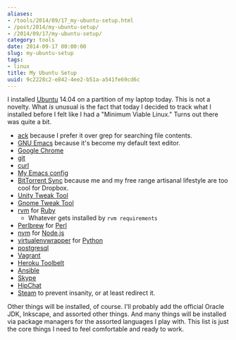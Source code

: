```yaml
---
aliases:
- /tools/2014/09/17_my-ubuntu-setup.html
- /post/2014/my-ubuntu-setup/
- /2014/09/17/my-ubuntu-setup/
category: tools
date: 2014-09-17 00:00:00
slug: my-ubuntu-setup
tags:
- linux
title: My Ubuntu Setup
uuid: 9c2228c2-e842-4ee2-b51a-a541fe69cd6c
---
```


I installed [Ubuntu](http://ubuntu.com) 14.04 on a partition of my laptop today. This is not a
novelty. What *is* unusual is the fact that today I decided to track
what I installed before I felt like I had a "Minimum Viable Linux."
Turns out there was quite a bit.
<!--more-->

* [ack](http://beyondgrep.com/) because I prefer it over grep for
  searching file contents.
* [GNU Emacs](http://www.gnu.org/software/emacs/) because it's become
  my default text editor.
* [Google Chrome](https://chrome.google.com)
* [git](http://git-scm.com/)
* [curl](http://curl.haxx.se/)
* [My Emacs config](https://github.com/brianwisti/emacs.d)
* [BitTorrent Sync](http://getsync.com/) because me and my free range
  artisanal lifestyle are too cool for Dropbox.
* [Unity Tweak Tool](https://apps.ubuntu.com/cat/applications/unity-tweak-tool/)
* [Gnome Tweak Tool](https://apps.ubuntu.com/cat/applications/gnome-tweak-tool/)
* [rvm](http://rvm.io) for [Ruby](https://www.ruby-lang.org/en/)
	* Whatever gets installed by `rvm requirements`
* [Perlbrew](http://perlbrew.pl) for [Perl](http://perl.org)
* [nvm](https://github.com/creationix/nvm) for [Node.js](http://nodejs.org/)
* [virtualenvwrapper](http://virtualenvwrapper.readthedocs.org/en/latest/) for [Python](https://www.python.org/)
* [postgresql](http://www.postgresql.org/)
* [Vagrant](http://www.vagrantup.com/)
* [Heroku Toolbelt](https://devcenter.heroku.com/articles/getting-started-with-ruby#set-up)
* [Ansible](http://www.ansible.com/home)
* [Skype](http://www.skype.com/en/)
* [HipChat](https://www.hipchat.com/)
* [Steam](http://store.steampowered.com/) to prevent insanity, or at
  least redirect it.

Other things will be installed, of course. I'll probably add the
official Oracle JDK, Inkscape, and assorted other things. And many
things will be installed via package managers for the assorted
languages I play with. This list is just the core things I need to feel
comfortable and ready to work.